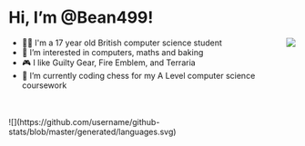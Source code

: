# Hi, I’m @Bean499!
<img src="https://external-content.duckduckgo.com/iu/?u=https%3A%2F%2Fwww.fightersgeneration.com%2Fcharacters%2Ffaust-huh.gif&f=1&nofb=1" align="right">
<ul>
  <li>🧑‍🎓 I'm a 17 year old British computer science student</li>
  <li>👀 I’m interested in computers, maths and baking</li>
  <li>🎮 I like Guilty Gear, Fire Emblem, and Terraria</li>
  <li>🌱 I’m currently coding chess for my A Level computer science coursework</li>
</ul>
<br></br>
![](https://github.com/username/github-stats/blob/master/generated/languages.svg)
<!---
Bean499/Bean499 is a ✨ special ✨ repository because its `README.md` (this file) appears on your GitHub profile.
You can click the Preview link to take a look at your changes.
--->
